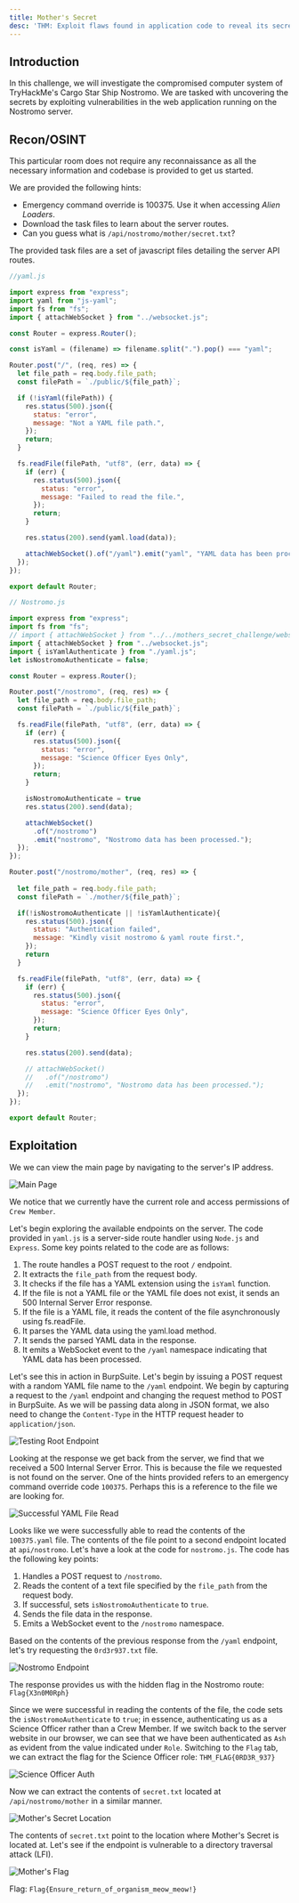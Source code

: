 ```yaml
---
title: Mother's Secret
desc: 'THM: Exploit flaws found in application code to reveal its secrets.'
---
```

## Introduction
In this challenge, we will investigate the compromised computer system of TryHackMe's Cargo Star Ship Nostromo. We are tasked with uncovering the secrets by exploiting vulnerabilities in the web application running on the Nostromo server.

## Recon/OSINT
This particular room does not require any reconnaissance as all the necessary information and codebase is provided to get us started.

We are provided the following hints:
- Emergency command override is 100375. Use it when accessing *Alien Loaders*.
- Download the task files to learn about the server routes.
- Can you guess what is `/api/nostromo/mother/secret.txt`?

The provided task files are a set of javascript files detailing the server API routes.

```js
//yaml.js

import express from "express";
import yaml from "js-yaml";
import fs from "fs";
import { attachWebSocket } from "../websocket.js";

const Router = express.Router();

const isYaml = (filename) => filename.split(".").pop() === "yaml";

Router.post("/", (req, res) => {
  let file_path = req.body.file_path;
  const filePath = `./public/${file_path}`;

  if (!isYaml(filePath)) {
    res.status(500).json({
      status: "error",
      message: "Not a YAML file path.",
    });
    return;
  }

  fs.readFile(filePath, "utf8", (err, data) => {
    if (err) {
      res.status(500).json({
        status: "error",
        message: "Failed to read the file.",
      });
      return;
    }

    res.status(200).send(yaml.load(data));

    attachWebSocket().of("/yaml").emit("yaml", "YAML data has been processed.");
  });
});

export default Router;
```

```js
// Nostromo.js

import express from "express";
import fs from "fs";
// import { attachWebSocket } from "../../mothers_secret_challenge/websocket.js";
import { attachWebSocket } from "../websocket.js";
import { isYamlAuthenticate } from "./yaml.js";
let isNostromoAuthenticate = false;

const Router = express.Router();

Router.post("/nostromo", (req, res) => {
  let file_path = req.body.file_path;
  const filePath = `./public/${file_path}`;

  fs.readFile(filePath, "utf8", (err, data) => {
    if (err) {
      res.status(500).json({
        status: "error",
        message: "Science Officer Eyes Only",
      });
      return;
    }

    isNostromoAuthenticate = true
    res.status(200).send(data);

    attachWebSocket()
      .of("/nostromo")
      .emit("nostromo", "Nostromo data has been processed.");
  });
});

Router.post("/nostromo/mother", (req, res) => {
 
  let file_path = req.body.file_path;
  const filePath = `./mother/${file_path}`;

  if(!isNostromoAuthenticate || !isYamlAuthenticate){
    res.status(500).json({
      status: "Authentication failed",
      message: "Kindly visit nostromo & yaml route first.",
    });
    return 
  }

  fs.readFile(filePath, "utf8", (err, data) => {
    if (err) {
      res.status(500).json({
        status: "error",
        message: "Science Officer Eyes Only",
      });
      return;
    }

    res.status(200).send(data);

    // attachWebSocket()
    //   .of("/nostromo")
    //   .emit("nostromo", "Nostromo data has been processed.");
  });
});

export default Router;
```

## Exploitation
We we can view the main page by navigating to the server's IP address.

![Main Page](../../assets/images/thm/mothers_secret/01-mainpage.png)

We notice that we currently have the current role and access permissions of `Crew Member`.

Let's begin exploring the available endpoints on the server. The code provided in `yaml.js` is a server-side route handler using `Node.js` and `Express`. Some key points related to the code are as follows:

1. The route handles a POST request to the root `/` endpoint.
2. It extracts the `file_path` from the request body.
3. It checks if the file has a YAML extension using the `isYaml` function.
4. If the file is not a YAML file or the YAML file does not exist, it sends an 500 Internal Server Error response.
5. If the file is a YAML file, it reads the content of the file asynchronously using fs.readFile.
6. It parses the YAML data using the yaml.load method.
7. It sends the parsed YAML data in the response.
8. It emits a WebSocket event to the `/yaml` namespace indicating that YAML data has been processed.

Let's see this in action in BurpSuite. Let's begin by issuing a POST request with a random YAML file name to the `/yaml` endpoint. We begin by capturing a request to the `/yaml` endpoint and changing the request method to POST in BurpSuite. As we will be passing data along in JSON format, we also need to change the `Content-Type` in the HTTP request header to `application/json`.

![Testing Root Endpoint](../../assets/images/thm/mothers_secret/02-postyamltest.png)

Looking at the response we get back from the server, we find that we received a 500 Internal Server Error. This is because the file we requested is not found on the server. One of the hints provided refers to an emergency command override code `100375`. Perhaps this is a reference to the file we are looking for.

![Successful YAML File Read](../../assets/images/thm/mothers_secret/03-yamlfileread.png)

Looks like we were successfully able to read the contents of the `100375.yaml` file. The contents of the file point to a second endpoint located at `api/nostromo`. Let's have a look at the code for `nostromo.js`. The code has the following key points:

1. Handles a POST request to `/nostromo`.
2. Reads the content of a text file specified by the `file_path` from the request body.
3. If successful, sets `isNostromoAuthenticate` to `true`.
4. Sends the file data in the response.
5. Emits a WebSocket event to the `/nostromo` namespace.

Based on the contents of the previous response from the `/yaml` endpoint, let's try requesting the `0rd3r937.txt` file.

![Nostromo Endpoint](../../assets/images/thm/mothers_secret/04-apinostromoendpoint.png)

The response provides us with the hidden flag in the Nostromo route: `Flag{X3n0M0Rph}`

Since we were successful in reading the contents of the file, the code sets the `isNostromoAuthenticate` to `true`; in essence, authenticating us as a Science Officer rather than a Crew Member. If we switch back to the server website in our browser, we can see that we have been authenticated as `Ash` as evident from the value indicated under `Role`. Switching to the `Flag` tab, we can extract the flag for the Science Officer role: `THM_FLAG{0RD3R_937}`

![Science Officer Auth](../../assets/images/thm/mothers_secret/05-scienceofficer.png)

Now we can extract the contents of `secret.txt` located at `/api/nostromo/mother` in a similar manner.

![Mother's Secret Location](../../assets/images/thm/mothers_secret/06-mothersecret.png)

The contents of `secret.txt` point to the location where Mother's Secret is located at. Let's see if the endpoint is vulnerable to a directory traversal attack (LFI). 

![Mother's Flag](../../assets/images/thm/mothers_secret/07-flag.png)

Flag: `Flag{Ensure_return_of_organism_meow_meow!}`